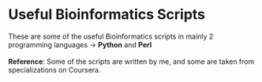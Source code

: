 # Useful Bioinformatics Scripts
These are some of the useful Bioinformatics scripts in mainly 2 programming languages -> **Python** and **Perl**
<br/><br/>
**Reference**: Some of the scripts are written by me, and some are taken from specializations on Coursera.

